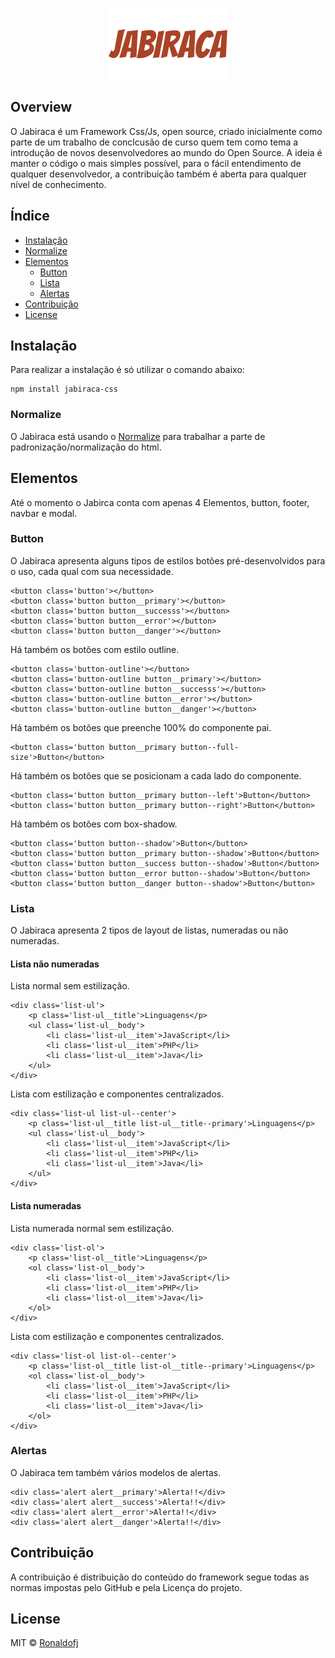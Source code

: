 <div align="center">

![](assets/logo.png)

</div>

## Overview

O Jabiraca é um Framework Css/Js, open source, criado inicialmente como parte de um trabalho de conclcusão de curso quem tem como tema a introdução de novos desenvolvedores ao mundo do Open Source.
A ideia é manter o código o mais simples possível, para o fácil entendimento de qualquer desenvolvedor, a contribuição também é aberta para qualquer nível de conhecimento.

## Índice

- [Instalação](#instalação)
- [Normalize](#normalize)
- [Elementos](#elementos)
  - [Button](#button)
  - [Lista](#lista)
  - [Alertas](#alertas)
- [Contribuição](#contribuição)
- [License](#license)

## Instalação

Para realizar a instalação é só utilizar o comando abaixo:

```
npm install jabiraca-css
```

### Normalize

O Jabiraca está usando o [Normalize](https://github.com/necolas/normalize.css) para trabalhar a parte de padronização/normalização do html.

## Elementos

Até o momento o Jabirca conta com apenas 4 Elementos, button, footer, navbar e modal.

### Button

O Jabiraca apresenta alguns tipos de estilos botões pré-desenvolvidos para o uso, cada qual com sua necessidade.

```
<button class='button'></button>
<button class='button button__primary'></button>
<button class='button button__successs'></button>
<button class='button button__error'></button>
<button class='button button__danger'></button>
```

Há também os botões com estilo outline.

```
<button class='button-outline'></button>
<button class='button-outline button__primary'></button>
<button class='button-outline button__successs'></button>
<button class='button-outline button__error'></button>
<button class='button-outline button__danger'></button>
```

Há também os botões que preenche 100% do componente pai.

```
<button class='button button__primary button--full-size'>Button</button>
```

Há também os botões que se posicionam a cada lado do componente.

```
<button class='button button__primary button--left'>Button</button>
<button class='button button__primary button--right'>Button</button>
```

Há também os botões com box-shadow.

```
<button class='button button--shadow'>Button</button>
<button class='button button__primary button--shadow'>Button</button>
<button class='button button__success button--shadow'>Button</button>
<button class='button button__error button--shadow'>Button</button>
<button class='button button__danger button--shadow'>Button</button>
```

### Lista

O Jabiraca apresenta 2 tipos de layout de listas, numeradas ou não numeradas.

#### Lista não numeradas

Lista normal sem estilização.

```
<div class='list-ul'>
	<p class='list-ul__title'>Linguagens</p>
	<ul class='list-ul__body'>
		<li class='list-ul__item'>JavaScript</li>
		<li class='list-ul__item'>PHP</li>
		<li class='list-ul__item'>Java</li>
	</ul>
</div>
```

Lista com estilização e componentes centralizados.

```
<div class='list-ul list-ul--center'>
	<p class='list-ul__title list-ul__title--primary'>Linguagens</p>
	<ul class='list-ul__body'>
		<li class='list-ul__item'>JavaScript</li>
		<li class='list-ul__item'>PHP</li>
		<li class='list-ul__item'>Java</li>
	</ul>
</div>
```

#### Lista numeradas

Lista numerada normal sem estilização.

```
<div class='list-ol'>
	<p class='list-ol__title'>Linguagens</p>
	<ol class='list-ol__body'>
		<li class='list-ol__item'>JavaScript</li>
		<li class='list-ol__item'>PHP</li>
		<li class='list-ol__item'>Java</li>
	</ol>
</div>
```

Lista com estilização e componentes centralizados.

```
<div class='list-ol list-ol--center'>
	<p class='list-ol__title list-ol__title--primary'>Linguagens</p>
	<ol class='list-ol__body'>
		<li class='list-ol__item'>JavaScript</li>
		<li class='list-ol__item'>PHP</li>
		<li class='list-ol__item'>Java</li>
	</ol>
</div>
```

### Alertas

O Jabiraca tem também vários modelos de alertas.

```
<div class='alert alert__primary'>Alerta!!</div>
<div class='alert alert__success'>Alerta!!</div>
<div class='alert alert__error'>Alerta!!</div>
<div class='alert alert__danger'>Alerta!!</div>
```

## Contribuição

A contribuição é distribuição do conteúdo do framework segue todas as normas impostas pelo GitHub e pela Licença do projeto.

## License

MIT © [Ronaldofj](https://github.com/Ronaldofj)
